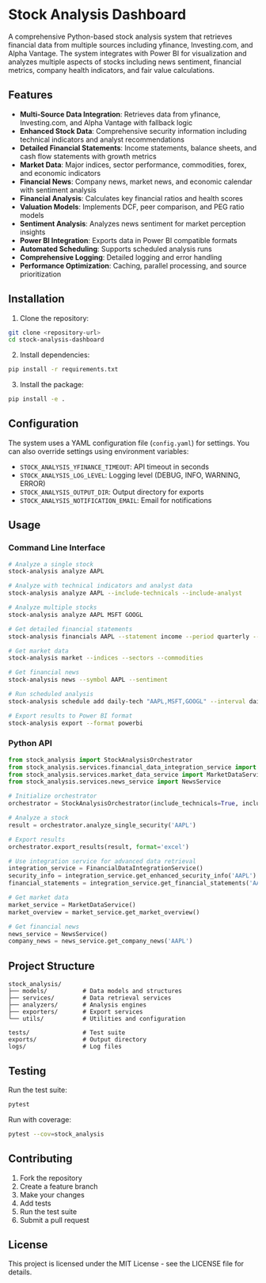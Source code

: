 # Stock Analysis Dashboard

A comprehensive Python-based stock analysis system that retrieves financial data from multiple sources including yfinance, Investing.com, and Alpha Vantage. The system integrates with Power BI for visualization and analyzes multiple aspects of stocks including news sentiment, financial metrics, company health indicators, and fair value calculations.

## Features

- **Multi-Source Data Integration**: Retrieves data from yfinance, Investing.com, and Alpha Vantage with fallback logic
- **Enhanced Stock Data**: Comprehensive security information including technical indicators and analyst recommendations
- **Detailed Financial Statements**: Income statements, balance sheets, and cash flow statements with growth metrics
- **Market Data**: Major indices, sector performance, commodities, forex, and economic indicators
- **Financial News**: Company news, market news, and economic calendar with sentiment analysis
- **Financial Analysis**: Calculates key financial ratios and health scores
- **Valuation Models**: Implements DCF, peer comparison, and PEG ratio models
- **Sentiment Analysis**: Analyzes news sentiment for market perception insights
- **Power BI Integration**: Exports data in Power BI compatible formats
- **Automated Scheduling**: Supports scheduled analysis runs
- **Comprehensive Logging**: Detailed logging and error handling
- **Performance Optimization**: Caching, parallel processing, and source prioritization

## Installation

1. Clone the repository:

```bash
git clone <repository-url>
cd stock-analysis-dashboard
```

2. Install dependencies:

```bash
pip install -r requirements.txt
```

3. Install the package:

```bash
pip install -e .
```

## Configuration

The system uses a YAML configuration file (`config.yaml`) for settings. You can also override settings using environment variables:

- `STOCK_ANALYSIS_YFINANCE_TIMEOUT`: API timeout in seconds
- `STOCK_ANALYSIS_LOG_LEVEL`: Logging level (DEBUG, INFO, WARNING, ERROR)
- `STOCK_ANALYSIS_OUTPUT_DIR`: Output directory for exports
- `STOCK_ANALYSIS_NOTIFICATION_EMAIL`: Email for notifications

## Usage

### Command Line Interface

```bash
# Analyze a single stock
stock-analysis analyze AAPL

# Analyze with technical indicators and analyst data
stock-analysis analyze AAPL --include-technicals --include-analyst

# Analyze multiple stocks
stock-analysis analyze AAPL MSFT GOOGL

# Get detailed financial statements
stock-analysis financials AAPL --statement income --period quarterly --growth

# Get market data
stock-analysis market --indices --sectors --commodities

# Get financial news
stock-analysis news --symbol AAPL --sentiment

# Run scheduled analysis
stock-analysis schedule add daily-tech "AAPL,MSFT,GOOGL" --interval daily

# Export results to Power BI format
stock-analysis export --format powerbi
```

### Python API

```python
from stock_analysis import StockAnalysisOrchestrator
from stock_analysis.services.financial_data_integration_service import FinancialDataIntegrationService
from stock_analysis.services.market_data_service import MarketDataService
from stock_analysis.services.news_service import NewsService

# Initialize orchestrator
orchestrator = StockAnalysisOrchestrator(include_technicals=True, include_analyst=True)

# Analyze a stock
result = orchestrator.analyze_single_security('AAPL')

# Export results
orchestrator.export_results(result, format='excel')

# Use integration service for advanced data retrieval
integration_service = FinancialDataIntegrationService()
security_info = integration_service.get_enhanced_security_info('AAPL')
financial_statements = integration_service.get_financial_statements('AAPL', 'income', 'annual')

# Get market data
market_service = MarketDataService()
market_overview = market_service.get_market_overview()

# Get financial news
news_service = NewsService()
company_news = news_service.get_company_news('AAPL')
```

## Project Structure

```
stock_analysis/
├── models/          # Data models and structures
├── services/        # Data retrieval services
├── analyzers/       # Analysis engines
├── exporters/       # Export services
└── utils/           # Utilities and configuration

tests/               # Test suite
exports/             # Output directory
logs/                # Log files
```

## Testing

Run the test suite:

```bash
pytest
```

Run with coverage:

```bash
pytest --cov=stock_analysis
```

## Contributing

1. Fork the repository
2. Create a feature branch
3. Make your changes
4. Add tests
5. Run the test suite
6. Submit a pull request

## License

This project is licensed under the MIT License - see the LICENSE file for details.
